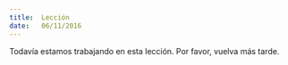 ```yaml
---
title:  Lección
date:   06/11/2016
---
```


Todavía estamos trabajando en esta lección. Por favor, vuelva más tarde.